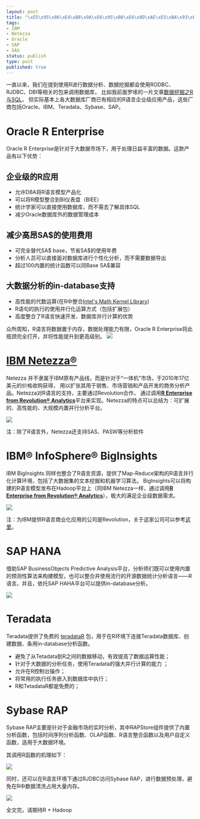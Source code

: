 ```yaml
--- 
layout: post
title: "\xE5\x95\x86\xE4\xB8\x9A\xE6\x95\xB0\xE6\x8D\xAE\xE5\xBA\x93\xE5\xAF\xB9R\xE8\xAF\xAD\xE8\xA8\x80\xE7\x9A\x84\xE6\x94\xAF\xE6\x8C\x81"
tags: 
- IBM
- Netezza
- Oracle
- SAP
- SAS
status: publish
type: post
published: true
---
```

一直以来，我们在提到使用R进行数据分析、数据挖掘都会使用RODBC、RJDBC、DBI等相关的包来调用数据库，
比如我前面罗嗦的一片文章[数据挖掘之R与SQL](http://bjt.name/2011/08/r-and-sql-datamining/)，
但实际基本上各大数据库厂商已有相应的R语言企业级应用产品，这些厂商包括Oracle、IBM、Teradata、Sybase、SAP。


# Oracle R Enterprise #


Oracle R Enterprise是针对于大数据市场下，用于处理日益丰富的数据。这款产品有以下优势：

## 企业级的R应用

- 允许DBA将R语言模型产品化
-	可以将R模型整合到BI仪表盘（BIEE）
- 统计学家可以直接使用数据库，而不需去了解具体SQL
- 减少Oracle数据库外的数据管理成本

## 减少高昂SA$的使用费用

<ul>
	<li>可完全替代SA$ base，节省SA$的使用年费</li>
	<li>分析人员可以直接面对数据库进行个性化分析，而不需要数据导出</li>
	<li>超过100内置的统计函数可以同Base SA$兼容</li>
</ul>

## 大数据分析的in-database支持

<ul>
	<li>高性能的代数运算(在R中整合<a href="http://software.intel.com/en-us/articles/intel-mkl/">Intel's Math Kernel Library</a>)</li>
	<li>R语句的执行的使用并行化运算方式（包括扩展包）</li>
	<li>高度整合了R语言快速开发、数据库并行计算的优势</li>
</ul>
众所周知，R语言将数据置于内存，数据处理能力有限，Oracle R Enterprise将此瓶颈完全打开，并将性能提升到更高级别。

<img src="/upload/pic/image.png"/>

# [IBM Netezza®](http://www-01.ibm.com/common/ssi/rep_ca/2/897/ENUS212-042/ENUS212-042.PDF)


Netezza 并不隶属于IBM原有产品线，而是针对于“一体机”市场，于2010年17亿美元的价格收购获得，
用以扩张其用于销售、市场营销和产品开发的商务分析产品。Netezza对R语言的支持，主要通过Revolution合作，
通过调用<a href="http://www.revolutionanalytics.com/products/revolution-enterprise-for-ibm-netezza.php"><strong>R Enterprise from Revolution® Analytics</strong></a>平台来实现。Netezza的特点可以总结为：可扩展的、高性能的、大规模内置并行分析平台。

<img src="/upload/pic/image1.png"/>

注：除了R语言外，Netezza还支持SAS、PASW等分析软件


# IBM® InfoSphere® BigInsights

IBM BigInsights 同样也整合了R语言资源，提供了Map-Reduce架构的R语言并行化计算环境，包括了大数据集的文本挖掘和机器学习算法。
BigInsights可以将构建的R语言模型发布在Hadoop平台上（同IBM Netezza一样，通过调用<a href="http://www.revolutionanalytics.com/products/revolution-enterprise-for-ibm-netezza.php"><strong>R Enterprise from Revolution® Analytics</strong></a>），极大的满足企业级数据需求。

<img src="/upload/pic/image2.png"/>

注：为IBM提供R语言商业化应用的公司是Revolution，关于这家公司可以参考<a href="http://bjt.cos.name/2009/10/spss-norman-nie-r/" target="_blank">这里</a>。


# SAP HANA #


借助SAP BusinessObjects Predictive Analysis平台，分析师们既可以使用内置的预测性算法来构建模型，也可以整合并使用流行的开源数据统计分析语言——R语言。并且，依托SAP HAHA平台可以提供in-database分析。

<img src="/upload/pic/image3.png"/>


# Teradata #


Teradata提供了免费的 <a href="http://developer.teradata.com/applications/articles/in-database-analytics-with-teradata-r">teradataR</a> 包，用于在R环境下连接Teradata数据库、创建数据、条用in-database分析函数。
<ul>
	<li>避免了从Tetadata到R之间的数据移动，有效提高了数据运算性能；</li>
	<li>针对于大数据的分析任务，使用Teradata的强大并行计算的能力 ；</li>
	<li>允许在R控制台操作；</li>
	<li>将常用的执行任务嵌入到数据库中执行；</li>
	<li>R和TetadataR都是免费的；</li>
</ul>

# Sybase RAP #
Sybase RAP主要是针对于金融市场的实时分析，其中RAPStore组件提供了内置分析函数，包括时间序列分析函数、OLAP函数、R语言整合函数以及用户自定义函数，适用于大数据环境。

其调用R函数的机理如下：

<img src="/upload/pic/image4.png"/>

同时，还可以在R语言环境下通过RJDBC访问Sybase RAP，进行数据预处理，避免在R中数据清洗占用大量内存。

<img src="/upload/pic/image5.png"/>

全文完，请期待R + Hadoop
